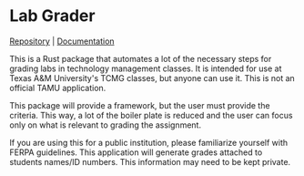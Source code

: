 # Lab Grader

[Repository](https://github.com/llamicron/lab_grader) | [Documentation](https://docs.rs/crate/lab_grader)

This is a Rust package that automates a lot of the necessary steps for grading labs in technology management classes. It is intended for use at Texas A&M University's TCMG classes, but anyone can use it. This is not an official TAMU application.

This package will provide a framework, but the user must provide the criteria. This way, a lot of the boiler plate is reduced and the user can focus only on what is relevant to grading the assignment.

If you are using this for a public institution, please familiarize yourself with FERPA guidelines. This application will generate grades attached to students names/ID numbers. This information may need to be kept private.
